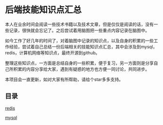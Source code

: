 # 后端技能知识点汇总

本人在业余时间会阅读一些技术书籍以及技术文章，但是仅仅是阅读的话，没有一些记录，很快就会忘记了。之后尝试着用脑图把一些重点内容记录在脑图中。

如今工作了好几年的时间了，对着脑图中记录的知识点，以及自身的积累的一些工作经验，尝试着自己总结一份后端相关的技能知识点汇总，其中会涉及到mysql，redis，计算机网络等知识点，最终开源到github。

整理这些知识点，一方面是总结自身的一些积累，便于复习，另一方面则是分享自己所积累的内容分享给大家，遇到有疑惑的地方也方便一同讨论，共同进步。

本项目会一直更新，如对大家有所帮助，请给个star多多支持。

## 目录
[redis](https://github.com/zhpking/backendSkill/blob/main/redis/redis.md "redis")

[mysql](https://github.com/zhpking/backendSkill/blob/main/mysql/mysql.md "mysql")